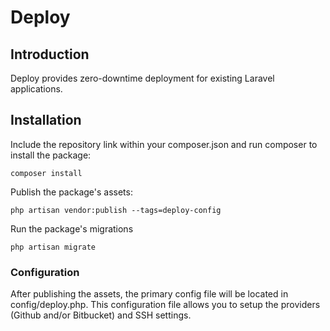 # Deploy

## Introduction
Deploy provides zero-downtime deployment for existing Laravel applications.

## Installation
Include the repository link within your composer.json and run composer to install the package:
```
composer install
```

Publish the package's assets:
```
php artisan vendor:publish --tags=deploy-config
```

Run the package's migrations
```
php artisan migrate
```

### Configuration
After publishing the assets, the primary config file will be located in config/deploy.php. This configuration file allows
you to setup the providers (Github and/or Bitbucket) and SSH settings.